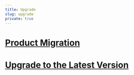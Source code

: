 ```yaml
---
title: Upgrade
slug: upgrade
private: true
---
```


# [Product Migration](product-migration.md)
# [Upgrade to the Latest Version](upgrade-to-the-latest-version.md)
